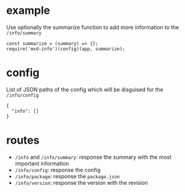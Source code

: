 # example

Use optionally the summarize function to add more information to the ```/info/summary```

```
const summarize = (summary) => {};
require('mxd-info')(config)(app, summarize);
```


# config

List of JSON paths of the config which will be disguised for the ```/info/config```

```
{
  "info": []
}
```


# routes

* ```/info``` and ```/info/summary```: response the summary with the most important information
* ```/info/config```: response the config
* ```/info/package```: response the ```package.json```
* ```/info/version```: response the version with the revision
